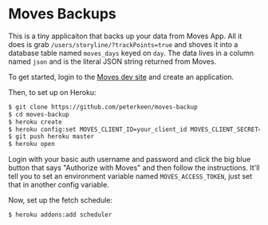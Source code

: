 # Moves Backups
This is a tiny applicaiton that backs up your data from Moves App. All it does is grab <code>/users/storyline/<date>?trackPoints=true</code>
and shoves it into a database table named <code>moves_days</code> keyed on <code>day</code>. The data lives in a column named <code>json</code>
and is the literal JSON string returned from Moves.

To get started, login to the [Moves dev site](https://dev.moves-app.com) and create an application.

Then, to set up on Heroku:

```bash
$ git clone https://github.com/peterkeen/moves-backup
$ cd moves-backup
$ heroku create
$ heroku config:set MOVES_CLIENT_ID=your_client_id MOVES_CLIENT_SECRET=your_client_secret USERNAME=your_basic_auth_username PASSWORD=your_basic_auth_password
$ git push heroku master
$ heroku open
```

Login with your basic auth username and password and click the big blue button that says "Authorize with Moves" and then follow the instructions. It'll tell you to set an environment variable named <code>MOVES_ACCESS_TOKEN</code>, just set that in another config variable.

Now, set up the fetch schedule:

```bash
$ heroku addons:add scheduler
```
